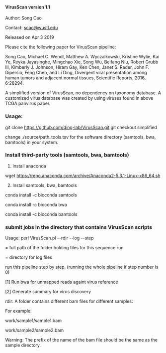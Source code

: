 #### VirusScan version 1.1 ####

Author: Song Cao

Contact: scao@wustl.edu

Released on Apr 3 2019

Please cite the following paper for VirusScan pipeline:

Song Cao, Michael C. Wendl, Matthew A. Wyczalkowski, Kristine Wylie, Kai Ye, Reyka Jayasinghe, Mingchao Xie, Song Wu, Beifang Niu, Robert Grubb III, Kimberly J. Johnson, Hiram Gay, Ken Chen, Janet S. Rader,  John F. Dipersio, Feng Chen, and Li Ding, Divergent viral presentation among human tumors and adjacent normal tissues, Scientific Reports, 2016, 6:28294. 

A simplified version of VirusScan, no dependency on taxonomy database. A customized virus database was created by using viruses found in above TCGA panvirus paper.       


### Usage: ###

git clone https://github.com/ding-lab/VirusScan.git
git checkout simplified

change ./source/path_tools.tsv for the software directory (samtools, bwa, bamtools) in your system. 

### Install third-party tools (samtools, bwa, bamtools) ###

1. Install anaconda  

wget https://repo.anaconda.com/archive/Anaconda2-5.3.1-Linux-x86_64.sh

2. Install samtools, bwa, bamtools

conda install -c bioconda samtools

conda install -c bioconda bwa

conda install -c bioconda bamtools

### submit jobs in the directory that contains VirusScan scripts ###

Usage: perl VirusScan.pl  --rdir --log --step 

<rdir> = full path of the folder holding files for this sequence run

<log> = directory for log files 

<step> run this pipeline step by step. (running the whole pipeline if step number is 0)


[1]  Run bwa for unmapped reads againt virus reference

[2]  Generate summary for virus discovery


rdir: A folder contains different bam files for different samples: 

For example: 

work/sample1/sample1.bam 

work/sample2/sample2.bam

Warning: The prefix of the name of the bam file should be the same as the sample directory.



